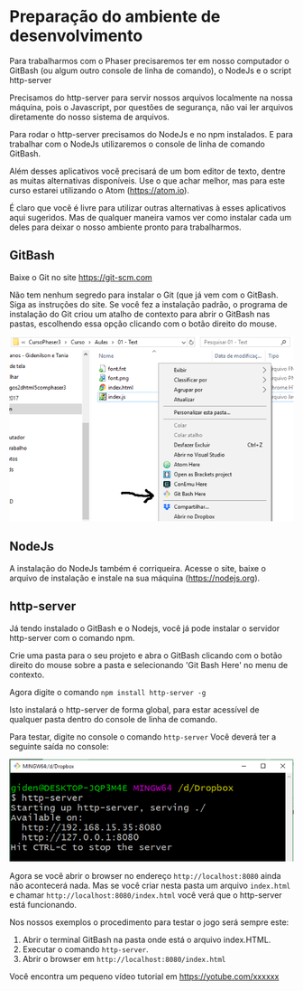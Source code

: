 # Preparação do ambiente de desenvolvimento
Para trabalharmos com o Phaser precisaremos ter em nosso computador o GitBash (ou algum outro console de linha de comando), o NodeJs e o script http-server

Precisamos do http-server para servir nossos arquivos localmente na nossa máquina, pois o Javascript, por questões de segurança, não vai ler arquivos diretamente do nosso sistema de arquivos.

Para rodar o http-server precisamos do NodeJs e no npm instalados. E para trabalhar com o NodeJs utilizaremos o console de linha de comando GitBash.

Além desses aplicativos você precisará de um bom editor de texto, dentre as muitas alternativas disponíveis. Use o que achar melhor, mas para este curso estarei utilizando o Atom (https://atom.io).

É claro que você é livre para utilizar outras alternativas à esses aplicativos aqui sugeridos. Mas de qualquer maneira vamos ver como instalar cada um deles para deixar o nosso ambiente pronto para trabalharmos.

## GitBash
Baixe o Git no site https://git-scm.com

Não tem nenhum segredo para instalar o Git (que já vem com o GitBash. Siga as instruções do site.
Se você fez a instalação padrão, o programa de instalação do Git criou um atalho de contexto para abrir o GitBash nas pastas, escolhendo essa opção clicando com o botão direito do mouse.

![fig 5](resources/img/fig005.png)

## NodeJs
A instalação do NodeJs também é corriqueira. Acesse o site, baixe o arquivo de instalação e instale na sua máquina (https://nodejs.org).

## http-server
Já tendo instalado o GitBash e o Nodejs, você já pode instalar o servidor http-server com o comando npm.

Crie uma pasta para o seu projeto e abra o GitBash clicando com o botão direito do mouse sobre a pasta e selecionando 'Git Bash Here' no menu de contexto.

Agora digite o comando ``npm install http-server -g``

Isto instalará o http-server de forma global, para estar acessível de qualquer pasta dentro do console de linha de comando.

Para testar, digite no console o comando ``http-server``
Você deverá ter a seguinte saída no console:

![fig 6](resources/img/fig006.png)

Agora se você abrir o browser no endereço ``http://localhost:8080`` ainda não acontecerá nada. Mas se você criar nesta pasta um arquivo ``index.html`` e chamar ``http://localhost:8080/index.html`` você verá que o http-server está funcionando.

Nos nossos exemplos o procedimento para testar o jogo será sempre este:
1. Abrir o terminal GitBash na pasta onde está o arquivo index.HTML.
2. Executar o comando ``http-server``.
3. Abrir o browser em ``http://localhost:8080/index.html``

Você encontra um pequeno vídeo tutorial em <https://yotube.com/xxxxxx>
